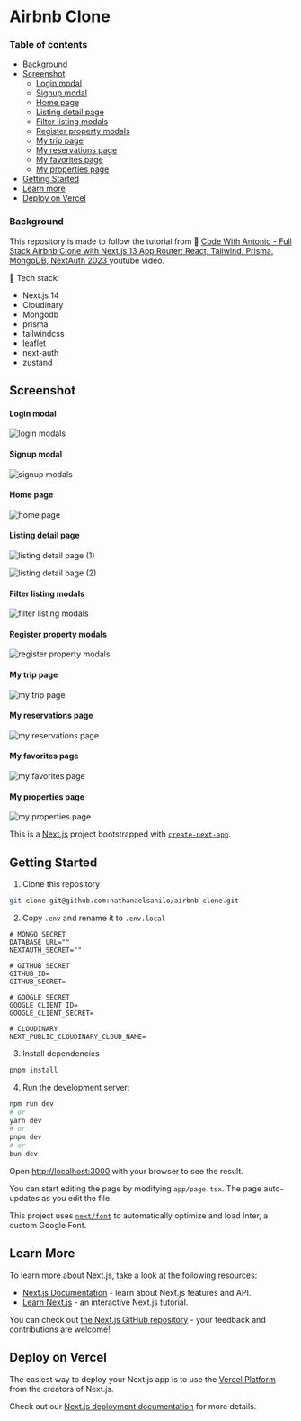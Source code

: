 # Airbnb Clone

### Table of contents

- [Background](#background-thought_balloon)
- [Screenshot](#screenshot)
  - [Login modal](#login-modal)
  - [Signup modal](#signup-modal)
  - [Home page](#home-page)
  - [Listing detail page](#listing-detail-page)
  - [Filter listing modals](#filter-listing-modals)
  - [Register property modals](#register-property-modals)
  - [My trip page](#my-trip-page)
  - [My reservations page](#my-reservations-page)
  - [My favorites page](#my-favorites-page)
  - [My properties page](#my-properties-page)
- [Getting Started](#getting-started)
- [Learn more](#learn-more)
- [Deploy on Vercel](#deploy-on-vercel)

### Background

This repository is made to follow the tutorial from :clap: [Code With Antonio - Full Stack Airbnb Clone with Next.js 13 App Router: React, Tailwind, Prisma, MongoDB, NextAuth 2023
](https://youtu.be/c_-b_isI4vg?si=G6Ga16xK0bpCwkn5) youtube video.

:battery: Tech stack:

- Next.js 14
- Cloudinary
- Mongodb
- prisma
- tailwindcss
- leaflet
- next-auth
- zustand

## Screenshot

#### Login modal

![login modals](./public/screenshots/login-modals.png)

#### Signup modal

![signup modals](./public/screenshots/signup-modals.png)

#### Home page

![home page](./public/screenshots/home-page.png)

#### Listing detail page

![listing detail page (1)](<./public/screenshots/listing-detail-page-(1).png>)

![listing detail page (2)](<./public/screenshots/listing-detail-page-(2).png>)

#### Filter listing modals

![filter listing modals](./public/screenshots/filter-modals.png)

#### Register property modals

![register property modals](./public/screenshots/register-property-modals.png)

#### My trip page

![my trip page](./public/screenshots/my-trip-page.png)

#### My reservations page

![my reservations page](./public/screenshots/my-reservation-page.png)

#### My favorites page

![my favorites page](./public/screenshots/my-favorite-page.png)

#### My properties page

![my properties page](./public/screenshots/my-properties-page.png)

This is a [Next.js](https://nextjs.org/) project bootstrapped with [`create-next-app`](https://github.com/vercel/next.js/tree/canary/packages/create-next-app).

## Getting Started

1. Clone this repository

```bash
git clone git@github.com:nathanaelsanilo/airbnb-clone.git
```

2. Copy `.env` and rename it to `.env.local`

```
# MONGO SECRET
DATABASE_URL=""
NEXTAUTH_SECRET=""

# GITHUB SECRET
GITHUB_ID=
GITHUB_SECRET=

# GOOGLE SECRET
GOOGLE_CLIENT_ID=
GOOGLE_CLIENT_SECRET=

# CLOUDINARY
NEXT_PUBLIC_CLOUDINARY_CLOUD_NAME=
```

3. Install dependencies

```bash
pnpm install
```

4. Run the development server:

```bash
npm run dev
# or
yarn dev
# or
pnpm dev
# or
bun dev
```

Open [http://localhost:3000](http://localhost:3000) with your browser to see the result.

You can start editing the page by modifying `app/page.tsx`. The page auto-updates as you edit the file.

This project uses [`next/font`](https://nextjs.org/docs/basic-features/font-optimization) to automatically optimize and load Inter, a custom Google Font.

## Learn More

To learn more about Next.js, take a look at the following resources:

- [Next.js Documentation](https://nextjs.org/docs) - learn about Next.js features and API.
- [Learn Next.js](https://nextjs.org/learn) - an interactive Next.js tutorial.

You can check out [the Next.js GitHub repository](https://github.com/vercel/next.js/) - your feedback and contributions are welcome!

## Deploy on Vercel

The easiest way to deploy your Next.js app is to use the [Vercel Platform](https://vercel.com/new?utm_medium=default-template&filter=next.js&utm_source=create-next-app&utm_campaign=create-next-app-readme) from the creators of Next.js.

Check out our [Next.js deployment documentation](https://nextjs.org/docs/deployment) for more details.
